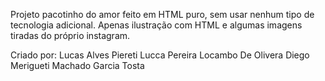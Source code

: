 Projeto pacotinho do amor feito em HTML puro, sem usar nenhum tipo de tecnologia adicional.
Apenas ilustração com HTML e algumas imagens tiradas do próprio instagram.

Criado por:
Lucas Alves Piereti
Lucca Pereira Locambo De Olivera
Diego Merigueti Machado Garcia Tosta
